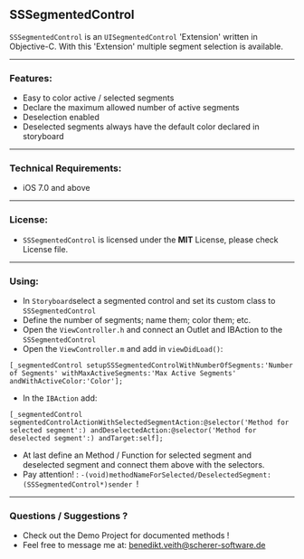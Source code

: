## SSSegmentedControl
`SSSegmentedControl` is an `UISegmentedControl` 'Extension' written in Objective-C. With this 'Extension' multiple segment selection is available. 
___
### Features:
* Easy to color active / selected segments
* Declare the maximum allowed number of active segments
* Deselection enabled
* Deselected segments always have the default color declared in storyboard

___
### Technical Requirements:
* iOS 7.0 and above

___
### License:
* `SSSegmentedControl` is licensed under the **MIT** License, please check License file.

___
### Using:
* In `Storyboard`select a segmented control and set its custom class to `SSSegmentedControl`
* Define the number of segments; name them; color them; etc.
* Open the `ViewController.h` and connect an Outlet and IBAction to the `SSSegmentedControl`
* Open the `ViewController.m` and add in `viewDidLoad()`:
```
[_segmentedControl setupSSSegmentedControlWithNumberOfSegments:'Number of Segments' withMaxActiveSegments:'Max Active Segments' andWithActiveColor:'Color'];
```
* In the `IBAction` add:
```
[_segmentedControl segmentedControlActionWithSelectedSegmentAction:@selector('Method for selected segment':) andDeselectedAction:@selector('Method for deselected segment':) andTarget:self];
```
* At last define an Method / Function for selected segment and deselected segment and connect them above with the selectors.
* Pay attention! : ```-(void)methodNameForSelected/DeselectedSegment:(SSSegmentedControl*)sender ```!

___
### Questions / Suggestions ?
* Check out the Demo Project for documented methods !
* Feel free to message me at:
 benedikt.veith@scherer-software.de
    


